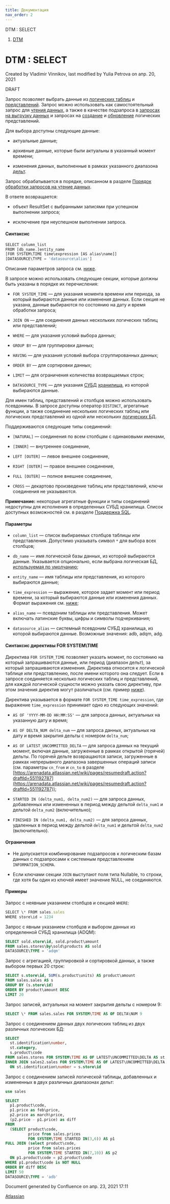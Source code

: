 ```yaml
---
title: Документация
nav_order: 2
---
```


DTM : SELECT  

1.  [DTM](index.html)

DTM : SELECT
============

Created by Vladimir Vinnikov, last modified by Yulia Petrova on апр. 20, 2021

DRAFT

Запрос позволяет выбрать данные из [логических таблиц](https://arenadata.atlassian.net/wiki/spaces/DTM/pages/354945309) и [представлений](https://arenadata.atlassian.net/wiki/spaces/DTM/pages/361070885). Запрос можно использовать как самостоятельный запрос для [чтения данных](https://arenadata.atlassian.net/wiki/spaces/DTM/pages/356321401), а также в качестве подзапроса в [запросах на выгрузку данных](https://arenadata.atlassian.net/wiki/spaces/DTM/pages/557089214/INSERT+INTO+download_external_table) и запросах на [создание](https://arenadata.atlassian.net/wiki/spaces/DTM/pages/544965567/CREATE+VIEW) и [обновление](https://arenadata.atlassian.net/wiki/spaces/DTM/pages/545292823/ALTER+VIEW) логических представлений.

Для выбора доступны следующие данные:

*   актуальные данные;
    
*   архивные данные, которые были актуальны в указанный момент времени;
    
*   изменения данных, выполненные в рамках указанного диапазона [дельт](https://arenadata.atlassian.net/wiki/spaces/DTM/pages/354946089).
    

Запрос обрабатывается в порядке, описанном в разделе [Порядок обработки запросов на чтение данных](https://arenadata.atlassian.net/wiki/spaces/DTM/pages/559383099).

В ответе возвращается:

*   объект ResultSet c выбранными записями при успешном выполнении запроса;
    
*   исключение при неуспешном выполнении запроса.
    

#### Синтаксис
```js
SELECT column_list 
FROM [db_name.]entity_name 
[FOR SYSTEM\TIME time\expression [AS alias\name]]
[DATASOURCE\TYPE = 'datasource\alias']
```
Описание параметров запроса см. [ниже](#select_parameters).

В запросе можно использовать следующие секции, которые должны быть указаны в порядке их перечисления:

*   `FOR SYSTEM_TIME` — для указания момента времени или периода, за который выбираются данные или изменения данных. Если секция не указана, данные выбираются по состоянию на дату и время обработки запроса;
    
*   `JOIN ON` — для соединения данных нескольких логических таблиц или представлений;
    
*   `WHERE` — для указания условий выбора данных;
    
*   `GROUP BY` — для группировки данных;
    
*   `HAVING` — для указания условий выбора сгруппированных данных;
    
*   `ORDER BY` — для сортировки данных;
    
*   `LIMIT` — для ограничения количества возвращаемых строк;
    
*   `DATASOURCE_TYPE` — для указания [СУБД](https://arenadata.atlassian.net/wiki/spaces/DTM/pages/354944467) [хранилища](https://arenadata.atlassian.net/wiki/spaces/DTM/pages/361071530), из которой выбираются данные.
    

Для имен таблиц, представлений и столбцов можно использовать псевдонимы. В запросе доступны оператор `DISTINCT`, агрегатные функции, а также соединение нескольких логических таблиц или логических представлений из одной или нескольких [логических БД](https://arenadata.atlassian.net/wiki/spaces/DTM/pages/354945300).

Поддерживаются следующие типы соединений:

*   `[NATURAL]` — соединения по всем столбцам с одинаковыми именами,
    
*   `[INNER]` — внутреннее соединение,
    
*   `LEFT [OUTER]` — левое внешнее соединение,
    
*   `RIGHT [OUTER]` — правое внешнее соединение,
    
*   `FULL [OUTER]` — полное внешнее соединение,
    
*   `CROSS` — декартово произведение таблиц или представлений, ключи соединения не указываются.
    

**Примечание:** некоторые агрегатные функции и типы соединений недоступны для исполнения в определенных СУБД хранилища. Список доступных возможностей см. в разделе [Поддержка SQL](https://arenadata.atlassian.net/wiki/spaces/DTM/pages/354944477).

#### Параметры

*   `column_list` — список выбираемых столбцов таблицы или представления. Допустимо указывать символ `*` для выбора всех столбцов;
    
*   `db_name` — имя логической базы данных, из которой выбираются данные. Указывается опционально, если выбрана логическая БД, [используемая по умолчанию](https://arenadata.atlassian.net/wiki/spaces/DTM/pages/401279070);
    
*   `entity_name` — имя таблицы или представления, из которого выбираются данные;
    
*   `time_expression` — выражение, которое задает момент или период времени, за который выбираются данные или изменения данных. Формат выражения см. [ниже](#select_for_system_time);
    
*   `alias_name` — псевдоним таблицы или представления. Может включать латинские буквы, цифры и символы подчеркивания;
    
*   `datasource_alias` — системный псевдоним СУБД хранилища, из которой выбираются данные. Возможные значения: adb, adqm, adg.
    

#### Синтаксис директивы FOR SYSTEM\TIME

Директива `FOR SYSTEM_TIME` позволяет указать момент, по состоянию на который запрашиваются данные, или период (диапазон дельт), за который запрашиваются изменения. Директива относится к логической таблице или представлению, после имени которого она следует. Если в запросе соединяется несколько логических таблиц и представлений, для каждой логической сущности можно указать свою директиву, при этом значения директив могут различаться (см. пример [ниже](#EX_select_with_different_system_times)).

Директива указывается в формате `FOR SYSTEM_TIME time_expression`, где выражение `time_expression` принимает одно из следующих значений:

*   `AS OF 'YYYY-MM-DD HH:MM:SS'` — для запроса данных, актуальных на указанную дату и время;
    
*   `AS OF DELTA_NUM delta_num` — для запроса данных, актуальных на дату и время закрытия дельты с номером `delta_num`;
    
*   `AS OF LATEST_UNCOMMITTED_DELTA` — для запроса данных на текущий момент, включая данные, загруженные в рамках открытой (горячей) дельты. По горячей дельте возвращаются записи, загруженные в рамках непрерывного диапазона завершенных операций записи (см. параметры `cn_from` и `cn_to` в разделе [https://arenadata.atlassian.net/wiki/pages/resumedraft.action?draftId=551192787](https://arenadata.atlassian.net/wiki/pages/resumedraft.action?draftId=551192787));
    
*   `STARTED IN (delta_num1, delta_num2)` — для запроса данных, добавленных или измененных в период между дельтой `delta_num1` и дельтой `delta_num2` (включительно);
    
*   `FINISHED IN (delta_num1, delta_num2)` — для запроса данных, удаленных в период между дельтой `delta_num1` и дельтой `delta_num2` (включительно).
    

#### Ограничения

*   Не допускается комбинирование подзапросов к логическим базам данных с подзапросами к системным представлениям `INFORMATION_SCHEMA`.
    
*   Если ключами секции `JOIN` выступают поля типа Nullable, то строки, где хотя бы один из ключей имеет значение NULL, не соединяются.
    

#### Примеры

Запрос с неявным указанием столбцов и секцией `WHERE`:
```js
SELECT \* FROM sales.sales
WHERE store\id = 1234
```
Запрос с явным указанием столбцов и выбором данных из определенной СУБД хранилища (ADQM):
```SQL
SELECT sold.store\id, sold.product\amount 
FROM sales.stores\by\sold\products AS sold
DATASOURCE\TYPE = 'adqm'
```
Запрос с агрегацией, группировкой и сортировкой данных, а также выбором первых 20 строк:
```SQL
SELECT s.store\id, SUM(s.product\units) AS product\amount 
FROM sales.sales AS s
GROUP BY (s.store\id)
ORDER BY product\amount DESC
LIMIT 20
```
Запрос записей, актуальных на момент закрытия дельты с номером 9:
```SQL
SELECT \* FROM sales.sales FOR SYSTEM\TIME AS OF DELTA\NUM 9
```
Запрос с соединением данных двух логических таблиц из двух различных логических БД:
```sql
SELECT 
  st.identification\number, 
  st.category, 
  s.product\code 
FROM sales.stores FOR SYSTEM\TIME AS OF LATEST\UNCOMMITTED\DELTA AS st
INNER JOIN sales2.sales FOR SYSTEM\TIME AS OF LATEST\UNCOMMITTED\DELTA AS s
  ON st.identification\number = s.store\id
```
Запрос с соединением записей логической таблицы, добавленных и измененных в двух различных диапазонах дельт:
```sql
use sales

SELECT
  p1.product\code,
  p1.price as feb\price,
  p2.price as march\price,
  (p2.price - p1.price) as diff
FROM 
  (SELECT product\code, 
          price from sales.prices 
          FOR SYSTEM\TIME STARTED IN(3,6)) AS p1
FULL JOIN (select product\code, 
          price from sales.prices 
          FOR SYSTEM\TIME STARTED IN(7,10)) AS p2
  ON p1.product\code = p2.product\code
WHERE p1.product\code is NOT NULL
ORDER BY diff DESC
LIMIT 50
DATASOURCE\TYPE = 'adb'
```
Document generated by Confluence on апр. 23, 2021 17:11

[Atlassian](http://www.atlassian.com/)
